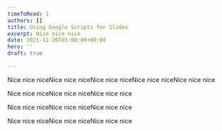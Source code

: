 ```yaml
---
timeToRead: 1
authors: []
title: Using Google Scripts for Slides
excerpt: Nice nice nice
date: 2021-11-26T05:00:00+00:00
hero: ''
draft: true

---
```

Nice nice niceNice nice niceNice nice niceNice nice niceNice nice nice

Nice nice niceNice nice niceNice nice nice

Nice nice niceNice nice niceNice nice nice

Nice nice niceNice nice niceNice nice nice